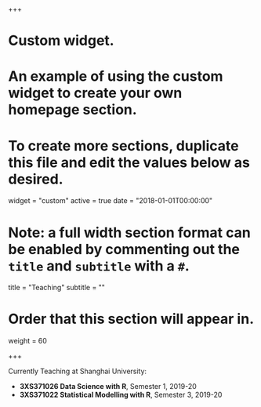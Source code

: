 +++
# Custom widget.
# An example of using the custom widget to create your own homepage section.
# To create more sections, duplicate this file and edit the values below as desired.
widget = "custom"
active = true
date = "2018-01-01T00:00:00"

# Note: a full width section format can be enabled by commenting out the `title` and `subtitle` with a `#`.
title = "Teaching"
subtitle = ""

# Order that this section will appear in.
weight = 60

+++

Currently Teaching at Shanghai University:

* **3XS371026 Data Science with R**, Semester 1, 2019-20
* **3XS371022 Statistical Modelling with R**, Semester 3, 2019-20
